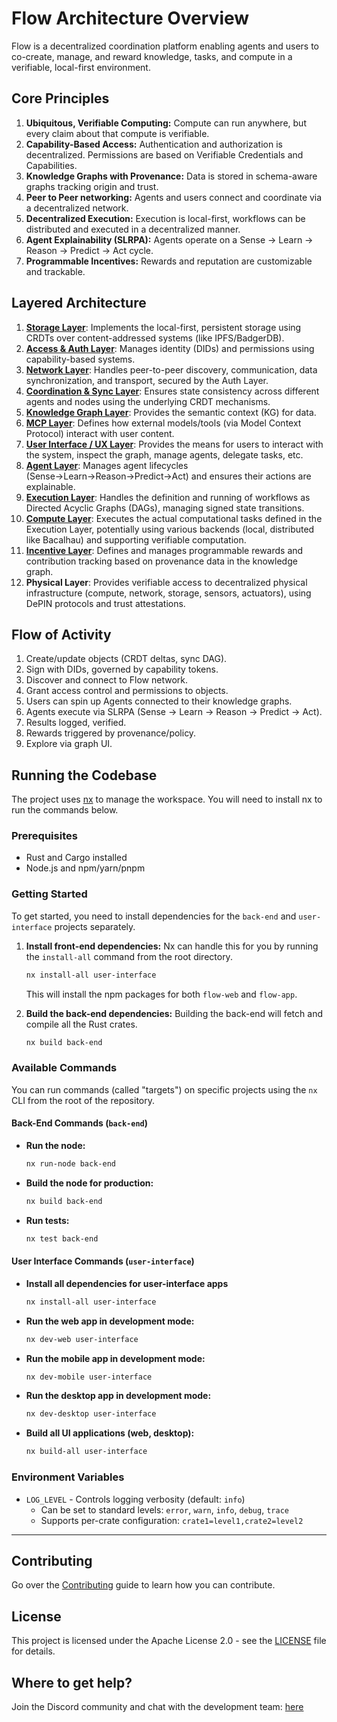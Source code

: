 # Flow Architecture Overview

Flow is a decentralized coordination platform enabling agents and users to co-create, manage, and reward knowledge, tasks, and compute in a verifiable, local-first environment.


## Core Principles

1.  **Ubiquitous, Verifiable Computing:** Compute can run anywhere, but every claim about that compute is verifiable.
2.  **Capability-Based Access:** Authentication and authorization is decentralized. Permissions are based on Verifiable Credentials and Capabilities.
3.  **Knowledge Graphs with Provenance:** Data is stored in schema-aware graphs tracking origin and trust.
4.  **Peer to Peer networking:** Agents and users connect and coordinate via a decentralized network.
5.  **Decentralized Execution:** Execution is local-first, workflows can be distributed and executed in a decentralized manner.
6.  **Agent Explainability (SLRPA):** Agents operate on a Sense → Learn → Reason → Predict → Act cycle.
7.  **Programmable Incentives:** Rewards and reputation are customizable and trackable.


## Layered Architecture

1.  [**Storage Layer**](./specs/01_storage_layer.md): Implements the local-first, persistent storage using CRDTs over content-addressed systems (like IPFS/BadgerDB).
2.  [**Access & Auth Layer**](./specs/02_access_auth_layer.md): Manages identity (DIDs) and permissions using capability-based systems.
3.  [**Network Layer**](./specs/03_network_layer.md): Handles peer-to-peer discovery, communication, data synchronization, and transport, secured by the Auth Layer.
4.  [**Coordination & Sync Layer**](./specs/04_coordination_sync_layer.md): Ensures state consistency across different agents and nodes using the underlying CRDT mechanisms.
5.  [**Knowledge Graph Layer**](./specs/05_knowledge_graph.md): Provides the semantic context (KG) for data.
6. [**MCP Layer**](./specs/06_mcp.md): Defines how external models/tools (via Model Context Protocol) interact with user content.
7.  [**User Interface / UX Layer**](./specs/07_ui_ux_layer.md): Provides the means for users to interact with the system, inspect the graph, manage agents, delegate tasks, etc.
8.  [**Agent Layer**](./specs/08_agent_layer.md): Manages agent lifecycles (Sense→Learn→Reason→Predict→Act) and ensures their actions are explainable.
9.  [**Execution Layer**](./specs/09_execution_layer.md): Handles the definition and running of workflows as Directed Acyclic Graphs (DAGs), managing signed state transitions.
10.  [**Compute Layer**](./specs/10_compute_layer.md): Executes the actual computational tasks defined in the Execution Layer, potentially using various backends (local, distributed like Bacalhau) and supporting verifiable computation.
11. [**Incentive Layer**](./specs/11_incentive_layer.md): Defines and manages programmable rewards and contribution tracking based on provenance data in the knowledge graph.
12. **Physical Layer**: Provides verifiable access to decentralized physical infrastructure (compute, network, storage, sensors, actuators), using DePIN protocols and trust attestations.


## Flow of Activity

1.  Create/update objects (CRDT deltas, sync DAG).
2.  Sign with DIDs, governed by capability tokens.
3.  Discover and connect to Flow network.
4.  Grant access control and permissions to objects.
5.  Users can spin up Agents connected to their knowledge graphs. 
6.  Agents execute via SLRPA (Sense → Learn → Reason → Predict → Act).
7.  Results logged, verified.
8.  Rewards triggered by provenance/policy.
9.  Explore via graph UI.



## Running the Codebase
The project uses [nx](https://nx.dev/) to manage the workspace. You will need to install nx to run the commands below.

### Prerequisites

- Rust and Cargo installed
- Node.js and npm/yarn/pnpm


### Getting Started

To get started, you need to install dependencies for the `back-end` and `user-interface` projects separately.

1.  **Install front-end dependencies:**
    Nx can handle this for you by running the `install-all` command from the root directory.
    ```bash
    nx install-all user-interface
    ```
    This will install the npm packages for both `flow-web` and `flow-app`.

2.  **Build the back-end dependencies:**
    Building the back-end will fetch and compile all the Rust crates.
    ```bash
    nx build back-end
    ```


### Available Commands

You can run commands (called "targets") on specific projects using the `nx` CLI from the root of the repository.

#### Back-End Commands (`back-end`)

-   **Run the node:**
    ```bash
    nx run-node back-end
    ```

-   **Build the node for production:**
    ```bash
    nx build back-end
    ```

-   **Run tests:**
    ```bash
    nx test back-end
    ```

#### User Interface Commands (`user-interface`)

-   **Install all dependencies for user-interface apps**
    ```bash
    nx install-all user-interface
    ```

-   **Run the web app in development mode:**
    ```bash
    nx dev-web user-interface
    ```

-   **Run the mobile app in development mode:**
    ```bash
    nx dev-mobile user-interface
    ```

-   **Run the desktop app in development mode:**
    ```bash
    nx dev-desktop user-interface
    ```

-   **Build all UI applications (web, desktop):**
    ```bash
    nx build-all user-interface
    ```



### Environment Variables

- `LOG_LEVEL` - Controls logging verbosity (default: `info`)
  - Can be set to standard levels: `error`, `warn`, `info`, `debug`, `trace`
  - Supports per-crate configuration: `crate1=level1,crate2=level2`


---

## Contributing
Go over the [Contributing](CONTRIBUTING.md) guide to learn how you can contribute. 


## License
This project is licensed under the Apache License 2.0 - see the [LICENSE](LICENSE) file for details.


## Where to get help?
Join the Discord community and chat with the development team: [here](https://discord.gg/JmkvP6xKFW)
